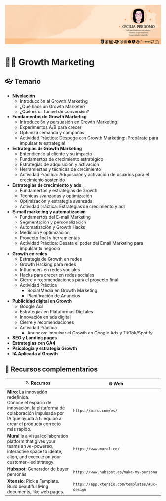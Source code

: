 <div align="center"> 
    <img src="./Cecilia_Perdomo.png">
</div>

# ​​⛓️‍💥​ Growth Marketing

## ​👓​ Temario
- **Nivelación**
    - Introducción al Growth Marketing
    - ¿Qué hace un Growth Marketer?
    - ¿Qué es un funnel de conversión?
- **Fundamentos de Growth Marketing**
    - Introducción y persuasión en Growth Marketing
    - Experimentos A/B para crecer
    - Optimiza demanda y campañas
    - Actividad Práctica: Despega con Growth Marketing: ¡Prepárate para impulsar tu estrategia!
- **Estrategias de Growth Marketing**
    - Entendiendo al cliente y su impacto
    - Fundamentos de crecimiento estratégico
    - Estrategias de adquisición y activación
    - Herramientas y técnicas de crecimiento
    - Actividad Práctica: Adquisición y activación de usuarios para el crecimiento sostenido
- **Estrategias de crecimiento y ads**
    - Fundamentos y estrategias de Growth
    - Técnicas avanzadas y optimización
    - Optimización y estrategia avanzada
    - Actividad práctica: Estrategias de crecimiento y ads
- **E-mail marketing y automatización**
    - Fundamentos del E-mail Marketing
    - Segmentación y personalización
    - Automatización y Growth Hacks
    - Medición y optimización
    - Proyecto final y herramientas
    - Actividad Práctica: Desata el poder del Email Marketing para impulsar tu negocio
- **Growth en redes**
    - Estrategia de Growth en redes
    - Growth Hacking para redes
    - Influencers en redes sociales
    - Hacks para crecer en redes sociales
    - Cierre y recomendaciones para el proyecto final
    - Actividad Práctica
        - Social Media en Growth Marketing
        - Planificación de Anuncios
- **Publicidad digital en Growth**
    - Google Ads
    - Estrategias en Plataformas Digitales
    - Innovación en ads digital
    - Cierre y recomendaciones
    - Actividad Práctica
        - Anuncios: impulsar el Growth en Google Ads y TikTok/Spotify
- **SEO y Landing pages**
- **Estrategias con GA4**
- **Psicología y estrategia Growth**
- **IA Aplicada al Growth**

## ​​👾​ Recursos complementarios

| 🪡​ Recursos | 🌐​ Web | 
| ------- | ------| 
| **Miro**: La innovación redefinida. <br/>Conoce el espacio de innovación, la plataforma de colaboración impulsada por IA que ayuda a tu equipo a crear el producto correcto más rápido. | `https://miro.com/es/` | 
| **Mural** is a visual collaboration platform that gives your teams an AI-powered, interactive space to ideate, align, and execute on your customer-led strategy. | `https://www.mural.co/` | 
| **Hubspot**: Generador de buyer personas | `https://www.hubspot.es/make-my-persona` |
| **Xtensio**: Pick a Template. <br/>Build beautiful living documents, like web pages. | `https://app.xtensio.com/templates/#ux-design` | 